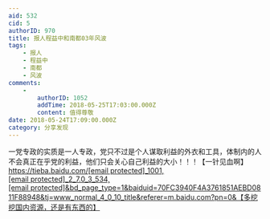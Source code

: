 ```yaml
---
aid: 532
cid: 5
authorID: 970
title: 报人程益中和南都03年风波
tags:
    - 报人
    - 程益中
    - 南都
    - 风波
comments:
    -
        authorID: 1052
        addTime: 2018-05-25T17:03:00.000Z
        content: 值得尊敬
date: 2018-05-24T17:09:00.000Z
category: 分享发现
---
```


一党专政的实质是一人专政，党只不过是个人谋取利益的外衣和工具，体制内的人不会真正在乎党的利益，他们只会关心自己利益的大小！！！【一针见血啊】  
[https://tieba.baidu.com/<span class="__cf_email__" data-cfemail="21471e4a5b1c13161914101916101417074c4e7e4544574842441c1007525248451c110747534e4c1c1011131113131658075448451c110751541c525b61121311">[email&nbsp;protected]</span>\_1001,<span class="__cf_email__" data-cfemail="691d082900190106070c">[email&nbsp;protected]</span>\_2\_7.0\_3\_534,<span class="__cf_email__" data-cfemail="0673756b4634">[email&nbsp;protected]</span>&bd\_page\_type=1&baiduid=70FC3940F4A3761851AEBD0811F88948&tj=www\_normal\_4\_0\_10\_title&referer=m.baidu.com?pn=0&【多挖挖国内资源，还是有东西的】](https://tieba.baidu.com/f?kz=2785187156&mo_device=1&ssid=0&from=1020227y&uid=0&pu=sz@320_1001,ta@iphone_2_7.0_3_534,usm@2&bd_page_type=1&baiduid=70FC3940F4A3761851AEBD0811F88948&tj=www_normal_4_0_10_title&referer=m.baidu.com?pn=0&【多挖挖国内资源，还是有东西的】)
